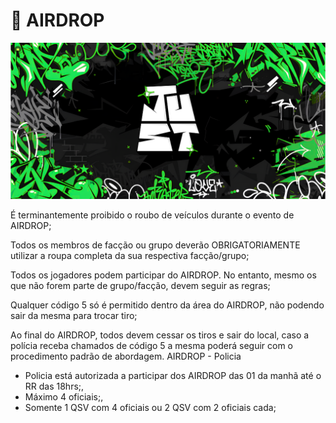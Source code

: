 # 🚧 AIRDROP

![](../.gitbook/assets/bannerjust.png)

É terminantemente proibido o roubo de veículos durante o evento de AIRDROP;

Todos os membros de facção ou grupo deverão OBRIGATORIAMENTE utilizar a roupa completa da sua respectiva facção/grupo;

Todos os jogadores podem participar do AIRDROP. No entanto, mesmo os que não forem parte de grupo/facção, devem seguir as regras;

Qualquer código 5 só é permitido dentro da área do AIRDROP, não podendo sair da mesma para trocar tiro;

Ao final do AIRDROP, todos devem cessar os tiros e sair do local, caso a polícia receba chamados de código 5 a mesma poderá seguir com o procedimento padrão de abordagem. AIRDROP - Policia

* Policia está autorizada a participar dos AIRDROP das 01 da manhã até o RR das 18hrs;,
* Máximo 4 oficiais;,
* Somente 1 QSV com 4 oficiais ou 2 QSV com 2 oficiais cada;
